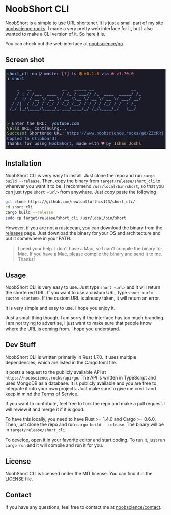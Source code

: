 # NoobShort CLI

NoobShort is a simple to use URL shortener. It is just a small part of
my site [noobscience.rocks](https://noobscience.rocks).
I made a very pretty web interface for it, but I also wanted to make a CLI
version of it. So here it is.

You can check out the web interface at [noobscience/go](https://noobscience.rocks/go).

## Screen shot

![Screenshot](screenshot.png)

## Installation

NoobShort CLI is very easy to install. Just clone the repo and run
`cargo build --release`. Then, copy the binary from `target/release/short_cli`
to wherever you want it to be. I recommend `/usr/local/bin/short`, so that
you can just type `short <url>` from anywhere. Just copy paste the following

```bash
git clone https://github.com/newtoallofthis123/short_cli/
cd short_cli
cargo build --release
sudo cp target/release/short_cli /usr/local/bin/short
```

However, if you are not a rustecean, you can download the binary from
the [releases](https://github.com/newtoallofthis123/short_cli/releases)
page. Just download the binary for your OS and architecture and put it
somewhere in your PATH.

> I need your help. I don't have a Mac, so I can't compile the binary for
Mac. If you have a Mac, please compile the binary and send it to me.
Thanks!

## Usage

NoobShort CLI is very easy to use. Just type `short <url>` and it will
return the shortened URL. If you want to use a custom URL, type
`short <url> --custom <custom>`. If the custom URL is already taken, it will
return an error.

It is very simple and easy to use. I hope you enjoy it.

Just a small thing though, I am sorry if the interface has too much
branding. I am not trying to advertise, I just want to make sure that
people know where the URL is coming from. I hope you understand.

## Dev Stuff

NoobShort CLI is written primarily in Rust 1.7.0. It uses multiple
dependencies, which are listed in the Cargo.toml file.

It posts a request to the publicly available API at
`https://noobscience.rocks/api/go`. The API is written in TypeScript and
uses MongoDB as a database.
It is publicly available and you are free to integrate it into your own
projects. Just make sure to give me credit and keep in mind the [Terms of Service](https://noobscience.rocks/tos).

If you want to contribute, feel free to fork the repo and make a pull
request. I will review it and merge it if it is good.

To have this locally, you need to have Rust >= 1.4.0 and Cargo >= 0.6.0.
Then, just clone the repo and run `cargo build --release`. The binary will
be in `target/release/short_cli`.

To develop, open it in your favorite editor and start coding. To run it,
just run `cargo run` and it will compile and run it for you.

## License

NoobShort CLI is licensed under the MIT license. You can find it in the
[LICENSE](LICENSE) file.

## Contact

If you have any questions, feel free to contact me at
[noobscience/contact](https://noobscience.rocks/contact).

